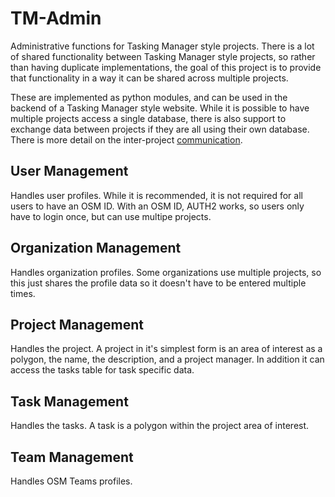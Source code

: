 # TM-Admin

Administrative functions for Tasking Manager style projects. There is
a lot of shared functionality between Tasking Manager style projects,
so rather than having duplicate implementations, the goal of this
project is to provide that functionality in a way it can be shared
across multiple projects.

These are implemented as python modules, and can be used in the
backend of a Tasking Manager style website. While it is possible to
have multiple projects access a single database, there is also support
to exchange data between projects if they are all using their own
database. There is more detail on the inter-project
[communication](communication.md).

## User Management

Handles user profiles. While it is recommended, it is not required for
all users to have an OSM ID. With an OSM ID, AUTH2 works, so users
only have to login once, but can use multipe projects.

## Organization Management

Handles organization profiles. Some organizations use multiple
projects, so this just shares the profile data so it doesn't have to
be entered multiple times.

## Project Management

Handles the project. A project in it's simplest form is an area of
interest as a polygon, the name, the description, and a project
manager. In addition it can access the tasks table for task specific
data.

## Task Management

Handles the tasks. A task is a polygon within the project area of
interest.

## Team Management

Handles OSM Teams profiles. 
